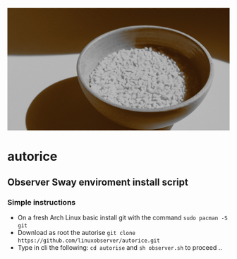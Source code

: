 ![rice](rise.jpg)
#  autorice
## Observer Sway enviroment install script
### Simple instructions
   * On a fresh Arch Linux basic install git with the command ```sudo pacman -S git``` 
   * Download as root the autorise  ```git clone https://github.com/linuxobserver/autorice.git```
   * Type in cli the following: ```cd autorise```  and ```sh observer.sh``` to proceed ..


